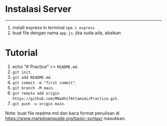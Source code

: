 # Instalasi Server
----
1. install express in terminal `npm i express`
2. buat file dengan nama `app.js`. jika suda ada, abaikan

# Tutorial

1. echo "# Practice" >> `README.md`.
2. `git init`.
3. `git add README.md`.
4. `git commit -m "first commit"`.
5. `git branch -M main`.
6. `git remote add origin https://github.com/MNadhifAttamimi/Practice.git`.
7. `git push -u origin main`.

Note:
buat file readme.md dan baca format penulisan di https://www.markdownguide.org/basic-syntax/ masukkan.